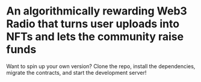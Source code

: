 # An algorithmically rewarding Web3 Radio that turns user uploads into NFTs and lets the community raise funds

Want to spin up your own version? Clone the repo, install the dependencies, migrate the contracts, and start the development server!
